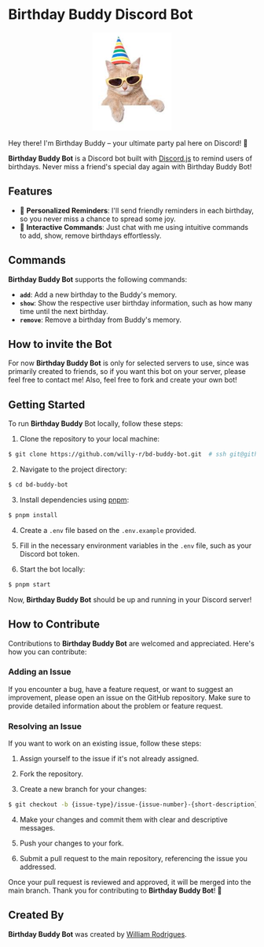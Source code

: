 # Birthday Buddy Discord Bot

<p align="center">
  <img height="200" src="./assets/images/buddy.jpeg">
</p>

Hey there! I'm Birthday Buddy – your ultimate party pal here on Discord! 🎉

**Birthday Buddy Bot** is a Discord bot built with [Discord.js](https://github.com/discordjs/guide) to remind users of birthdays. Never miss a friend's special day again with Birthday Buddy Bot!


## Features

- 🎈 **Personalized Reminders**: I'll send friendly reminders in each birthday, so you never miss a chance to spread some joy.
- 🎂 **Interactive Commands**: Just chat with me using intuitive commands to add, show, remove birthdays effortlessly.


## Commands

**Birthday Buddy Bot** supports the following commands:

- **`add`**: Add a new birthday to the Buddy's memory.
- **`show`**: Show the respective user birthday information, such as how many time until the next birthday.
- **`remove`**: Remove a birthday from Buddy's memory.


## How to invite the Bot

For now **Birthday Buddy Bot** is only for selected servers to use, since was primarily created to friends, so if you want this bot on your server, please feel free to contact me! Also, feel free to fork and create your own bot!


## Getting Started

To run **Birthday Buddy** Bot locally, follow these steps:

1. Clone the repository to your local machine:
```bash
$ git clone https://github.com/willy-r/bd-buddy-bot.git  # ssh git@github.com:willy-r/bd-buddy-bot.git
```

2. Navigate to the project directory:
```bash
$ cd bd-buddy-bot
```

3. Install dependencies using [pnpm](https://pnpm.io/):
```bash
$ pnpm install
```

4. Create a `.env` file based on the `.env.example` provided.

5. Fill in the necessary environment variables in the `.env` file, such as your Discord bot token.

6. Start the bot locally:
```bash
$ pnpm start
```

Now, **Birthday Buddy Bot** should be up and running in your Discord server!

## How to Contribute

Contributions to **Birthday Buddy Bot** are welcomed and appreciated. Here's how you can contribute:

### Adding an Issue

If you encounter a bug, have a feature request, or want to suggest an improvement, please open an issue on the GitHub repository. Make sure to provide detailed information about the problem or feature request.

### Resolving an Issue

If you want to work on an existing issue, follow these steps:

1. Assign yourself to the issue if it's not already assigned.

2. Fork the repository.

3. Create a new branch for your changes:
```bash
$ git checkout -b {issue-type}/issue-{issue-number}-{short-description}
```

4. Make your changes and commit them with clear and descriptive messages.

5. Push your changes to your fork.

6. Submit a pull request to the main repository, referencing the issue you addressed.

Once your pull request is reviewed and approved, it will be merged into the main branch. Thank you for contributing to **Birthday Buddy Bot**! 🎉

## Created By

**Birthday Buddy Bot** was created by [William Rodrigues](https://www.linkedin.com/in/william-rodrigues-dev/).
